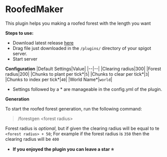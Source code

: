 # **RoofedMaker**

This plugin helps you making a roofed forest with the length you want

**Steps to use:**

- Download latest release    [here](https://github.com/MonkeyDevelopment/RoofedMaker/releases)
- Drag file just downloaded in the `/plugins/` directory of your spigot server.
- Start server

**Configuration**
|Default Settings|Value|
|--|--|
|Clearing radius|300|
|Forest radius|200|
|Chunks to plant per tick\*|`5`|
|Chunks to clear per tick\*|`3`|
|Chunks to index per tick\*|`40`|
|World Name\*|`world`| 

 - Settings followed by a \* are manageable in the config.yml of the
   plugin.

**Generation**

To start the roofed forest generation, run the following command:

> /forestgen \<forest radius\>

Forest radius is *optional*, but if given the clearing radius will be equal to te `<forest radius> + 50`; For example if the forest radius is `350` then the clearing radius will be `400`

 - **If you enjoyed the plugin you can leave a star ⭐️**
